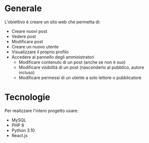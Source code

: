 # Generale
L'obiettivo è creare un sito web che permetta di:
- Creare nuovi post
- Vedere post
- Modificare post
- Creare un nuovo utente
- Visualizzare il proprio profilo
- Accedere al pannello degli amministratori
    - Modificare contenuto di un post (anche se non è suo)
    - Modificare visibilità di un post (nasconderlo al pubblico, autore incluso)
    - Modificare permessi di un utente a solo lettore o pubblicatore


# Tecnologie
Per realizzare l'intero progetto usare:
- MySQL
- PHP 8
- Python 3.10
- React.js 